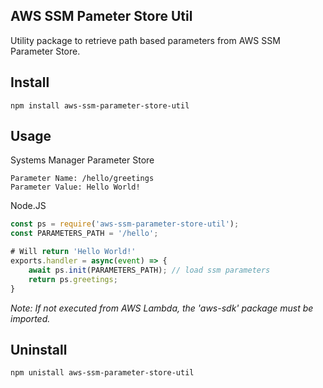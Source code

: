 ## AWS SSM Pameter Store Util
Utility package to retrieve path based parameters from AWS SSM Parameter Store.

## Install
```
npm install aws-ssm-parameter-store-util
```

## Usage
Systems Manager Parameter Store
```
Parameter Name: /hello/greetings
Parameter Value: Hello World!
```

Node.JS
```javascript
const ps = require('aws-ssm-parameter-store-util');
const PARAMETERS_PATH = '/hello';

# Will return 'Hello World!'
exports.handler = async(event) => {
    await ps.init(PARAMETERS_PATH); // load ssm parameters
    return ps.greetings;
}
```
_Note: If not executed from AWS Lambda, the 'aws-sdk' package must be imported._

## Uninstall
```
npm unistall aws-ssm-parameter-store-util
```
